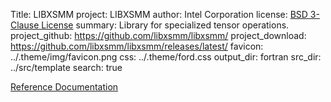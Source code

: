 Title: LIBXSMM
project: LIBXSMM
author: Intel Corporation
license: <a href="https://libxsmm.readthedocs.io/LICENSE/">BSD 3-Clause License</a>
summary: Library for specialized tensor operations.
project_github: https://github.com/libxsmm/libxsmm/
project_download: https://github.com/libxsmm/libxsmm/releases/latest/
favicon: ../.theme/img/favicon.png
css: ../.theme/ford.css
output_dir: fortran
src_dir: ../src/template
search: true

<a href="../fortran/module/libxsmm.html" target="_blank">Reference Documentation</a>
